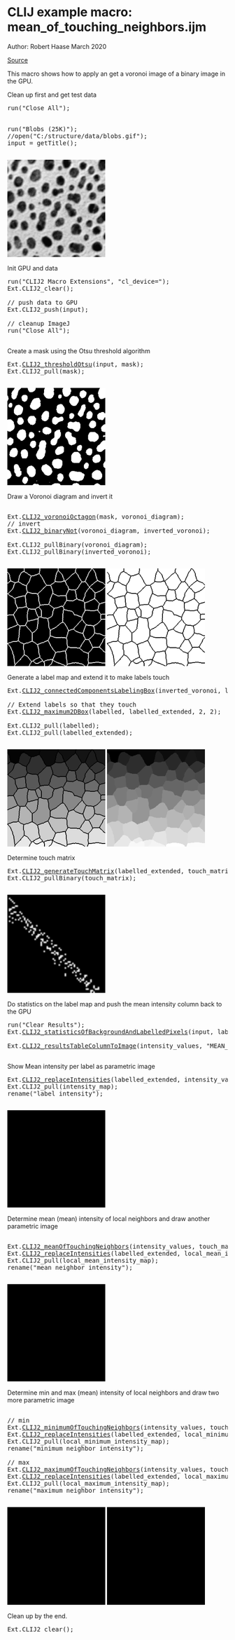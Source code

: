 

# CLIJ example macro: mean_of_touching_neighbors.ijm
Author: Robert Haase 
        March 2020

[Source](https://github.com/clij/clij2-docs/tree/master/src/main/macro/mean_of_touching_neighbors.ijm)

This macro shows how to apply an get a
voronoi image of a binary image in the GPU.

Clean up first and get test data

<pre class="highlight">
run("Close All");


run("Blobs (25K)");
//open("C:/structure/data/blobs.gif");
input = getTitle();

</pre>
<a href="image_1587652857492.png"><img src="image_1587652857492.png" width="224" alt="blobs.gif"/></a>

Init GPU
 and data

<pre class="highlight">
run("CLIJ2 Macro Extensions", "cl_device=");
Ext.CLIJ2_clear();

// push data to GPU
Ext.CLIJ2_push(input);

// cleanup ImageJ
run("Close All");

</pre>

Create a mask using the Otsu threshold algorithm

<pre class="highlight">
Ext.<a href="https://clij.github.io/clij2-docs/reference_thresholdOtsu">CLIJ2_thresholdOtsu</a>(input, mask);
Ext.CLIJ2_pull(mask);

</pre>
<a href="image_1587652857639.png"><img src="image_1587652857639.png" width="224" alt="CLIJ2_thresholdOtsu_result232"/></a>

Draw a Voronoi diagram and invert it

<pre class="highlight">

Ext.<a href="https://clij.github.io/clij2-docs/reference_voronoiOctagon">CLIJ2_voronoiOctagon</a>(mask, voronoi_diagram);
// invert
Ext.<a href="https://clij.github.io/clij2-docs/reference_binaryNot">CLIJ2_binaryNot</a>(voronoi_diagram, inverted_voronoi);

Ext.CLIJ2_pullBinary(voronoi_diagram);
Ext.CLIJ2_pullBinary(inverted_voronoi);

</pre>
<a href="image_1587652857789.png"><img src="image_1587652857789.png" width="224" alt="CLIJ2_voronoiOctagon_result233"/></a>
<a href="image_1587652857818.png"><img src="image_1587652857818.png" width="224" alt="CLIJ2_binaryNot_result234"/></a>

Generate a label map and extend it to make labels touch

<pre class="highlight">
Ext.<a href="https://clij.github.io/clij2-docs/reference_connectedComponentsLabelingBox">CLIJ2_connectedComponentsLabelingBox</a>(inverted_voronoi, labelled);

// Extend labels so that they touch
Ext.<a href="https://clij.github.io/clij2-docs/reference_maximum2DBox">CLIJ2_maximum2DBox</a>(labelled, labelled_extended, 2, 2);

Ext.CLIJ2_pull(labelled);
Ext.CLIJ2_pull(labelled_extended);

</pre>
<a href="image_1587652857959.png"><img src="image_1587652857959.png" width="224" alt="CLIJ2_connectedComponentsLabelingBox_result235"/></a>
<a href="image_1587652857977.png"><img src="image_1587652857977.png" width="224" alt="CLIJ2_maximum2DBox_result236"/></a>

Determine touch matrix

<pre class="highlight">
Ext.<a href="https://clij.github.io/clij2-docs/reference_generateTouchMatrix">CLIJ2_generateTouchMatrix</a>(labelled_extended, touch_matrix);
Ext.CLIJ2_pullBinary(touch_matrix);

</pre>
<a href="image_1587652858039.png"><img src="image_1587652858039.png" width="224" alt="CLIJ2_generateTouchMatrix_result237"/></a>

Do statistics on the label map
 and push the mean intensity column back to the GPU

<pre class="highlight">
run("Clear Results");
Ext.<a href="https://clij.github.io/clij2-docs/reference_statisticsOfBackgroundAndLabelledPixels">CLIJ2_statisticsOfBackgroundAndLabelledPixels</a>(input, labelled_extended);

Ext.<a href="https://clij.github.io/clij2-docs/reference_resultsTableColumnToImage">CLIJ2_resultsTableColumnToImage</a>(intensity_values, "MEAN_INTENSITY");

</pre>

Show Mean intensity per label as parametric image

<pre class="highlight">
Ext.<a href="https://clij.github.io/clij2-docs/reference_replaceIntensities">CLIJ2_replaceIntensities</a>(labelled_extended, intensity_values, intensity_map);
Ext.CLIJ2_pull(intensity_map);
rename("label intensity");

</pre>
<a href="image_1587652858096.png"><img src="image_1587652858096.png" width="224" alt="label intensity"/></a>

Determine mean (mean) intensity of local neighbors and draw another parametric image

<pre class="highlight">

Ext.<a href="https://clij.github.io/clij2-docs/reference_meanOfTouchingNeighbors">CLIJ2_meanOfTouchingNeighbors</a>(intensity_values, touch_matrix, local_mean_intensity_values);
Ext.<a href="https://clij.github.io/clij2-docs/reference_replaceIntensities">CLIJ2_replaceIntensities</a>(labelled_extended, local_mean_intensity_values, local_mean_intensity_map);
Ext.CLIJ2_pull(local_mean_intensity_map);
rename("mean neighbor intensity");

</pre>
<a href="image_1587652858149.png"><img src="image_1587652858149.png" width="224" alt="mean neighbor intensity"/></a>

Determine min and max (mean) intensity of local neighbors and draw two more parametric image

<pre class="highlight">

// min
Ext.<a href="https://clij.github.io/clij2-docs/reference_minimumOfTouchingNeighbors">CLIJ2_minimumOfTouchingNeighbors</a>(intensity_values, touch_matrix, local_minimum_intensity_values);
Ext.<a href="https://clij.github.io/clij2-docs/reference_replaceIntensities">CLIJ2_replaceIntensities</a>(labelled_extended, local_minimum_intensity_values, local_minimum_intensity_map);
Ext.CLIJ2_pull(local_minimum_intensity_map);
rename("minimum neighbor intensity");

// max
Ext.<a href="https://clij.github.io/clij2-docs/reference_maximumOfTouchingNeighbors">CLIJ2_maximumOfTouchingNeighbors</a>(intensity_values, touch_matrix, local_maximum_intensity_values);
Ext.<a href="https://clij.github.io/clij2-docs/reference_replaceIntensities">CLIJ2_replaceIntensities</a>(labelled_extended, local_maximum_intensity_values, local_maximum_intensity_map);
Ext.CLIJ2_pull(local_maximum_intensity_map);
rename("maximum neighbor intensity");

</pre>
<a href="image_1587652858252.png"><img src="image_1587652858252.png" width="224" alt="minimum neighbor intensity"/></a>
<a href="image_1587652858260.png"><img src="image_1587652858260.png" width="224" alt="maximum neighbor intensity"/></a>

Clean up by the end.

<pre class="highlight">
Ext.CLIJ2_clear();
</pre>




